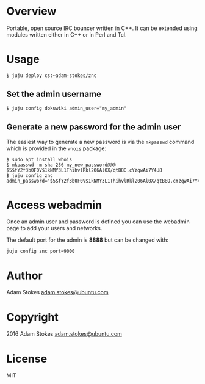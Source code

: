 # Overview

Portable, open source IRC bouncer written in C++. It can be extended using
modules written either in C++ or in Perl and Tcl.

# Usage

    $ juju deploy cs:~adam-stokes/znc

## Set the admin username

    $ juju config dokuwiki admin_user="my_admin"

## Generate a new password for the admin user

The easiest way to generate a new password is via the `mkpasswd` command which
is provided in the `whois` package:

    $ sudo apt install whois
    $ mkpasswd -m sha-256 my_new_password@@@
    $5$fY2f3b0F0V$1kNMY3L1ThihvlRkl206Al0X/qtB8O.cYzqwAi7Y4U8
    $ juju config znc admin_password='$5$fY2f3b0F0V$1kNMY3L1ThihvlRkl206Al0X/qtB8O.cYzqwAi7Y4U8'

# Access webadmin

Once an admin user and password is defined you can use the webadmin page to add
your users and networks.

The default port for the admin is **8888** but can be changed with:

    juju config znc port=9000

# Author

Adam Stokes <adam.stokes@ubuntu.com>

# Copyright

2016 Adam Stokes <adam.stokes@ubuntu.com>

# License

MIT
